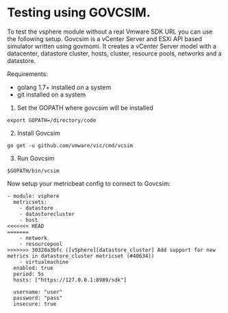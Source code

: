 # Testing using GOVCSIM.


To test the vsphere module without a real Vmware SDK URL you can use the following setup. Govcsim is a vCenter Server and ESXi API based simulator written using govmomi. It creates a vCenter Server model with a datacenter, datastore cluster, hosts, cluster, resource pools, networks and a datastore.


Requirements:
- golang 1.7+ installed on a system
- git installed on a system

1. Set the GOPATH where govcsim will be installed
```
export GOPATH=/directory/code
```

2. Install Govcsim
```
go get -u github.com/vmware/vic/cmd/vcsim
```

3. Run Govcsim
```
$GOPATH/bin/vcsim
```

Now setup your metricbeat config to connect to Govcsim:

```
- module: vsphere
  metricsets:
    - datastore
    - datastorecluster
    - host
<<<<<<< HEAD
=======
    - network
    - resourcepool
>>>>>>> 30320a3bfc ([vSphere][datastore_cluster] Add support for new metrics in datastore_cluster metricset (#40634))
    - virtualmachine
  enabled: true
  period: 5s
  hosts: ["https://127.0.0.1:8989/sdk"]

  username: "user"
  password: "pass"
  insecure: true
 
```
